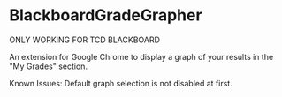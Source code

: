# BlackboardGradeGrapher

ONLY WORKING FOR TCD BLACKBOARD

An extension for Google Chrome to display a graph of your results in the "My Grades" section.

Known Issues:
Default graph selection is not disabled at first.
